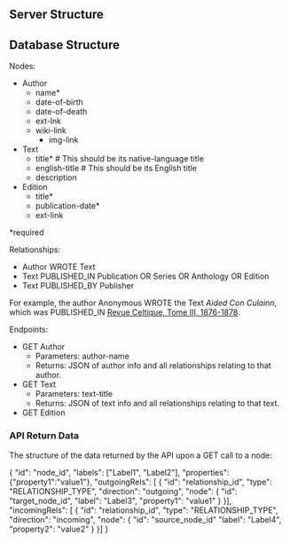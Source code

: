## Server Structure


## Database Structure

Nodes:
- Author
	- name*
	- date-of-birth
	- date-of-death
	- ext-lnk
  - wiki-link
	- img-link
- Text
  - title*         # This should be its native-language title
  - english-title  # This should be its English title
  - description
- Edition
  - title*
  - publication-date*
  - ext-link

\*required

Relationships:
- Author WROTE Text
- Text PUBLISHED_IN Publication OR Series OR Anthology OR Edition
- Text PUBLISHED_BY Publisher

For example, the author Anonymous WROTE the Text *Aided Con Culainn*, which was PUBLISHED_IN [Revue Celtique, Tome III, 1876-1878](https://archive.org/details/revueceltiqu03pari/page/174/mode/2up).

Endpoints:
- GET Author
  - Parameters: author-name
  - Returns: JSON of author info and all relationships relating to that author.
- GET Text
  - Parameters: text-title
  - Returns: JSON of text info and all relationships relating to that text.
- GET Edition

### API Return Data

The structure of the data returned by the API upon a GET call to a node:

{
  "id": "node_id",
  "labels": ["Label1", "Label2"],
  "properties": {"property1":"value1"},
  "outgoingRels": [
  {
    "id": "relationship_id",
    "type": "RELATIONSHIP_TYPE",
    "direction": "outgoing",
    "node":
    {
      "id": "target_node_id",
      "label": "Label3",
      "property1": "value1"
    }
  }],
  "incomingRels": [
  {
    "id": "relationship_id",
    "type": "RELATIONSHIP_TYPE",
    "direction": "incoming",
    "node":
    {
      "id": "source_node_id"
      "label": "Label4",
      "property2": "value2"
    }
  }]
}